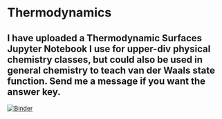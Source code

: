 # Thermodynamics

## I have uploaded a Thermodynamic Surfaces Jupyter Notebook I use for upper-div physical chemistry classes, but could also be used in general chemistry to teach van der Waals state function. Send me a message if you want the answer key.
[![Binder](https://mybinder.org/badge_logo.svg)](https://mybinder.org/v2/gh/gracestokes/Thermodynamics/master)
